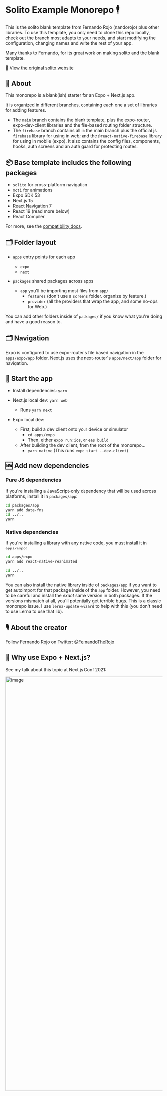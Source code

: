# Solito Example Monorepo 🕴

This is the solito blank template from Fernando Rojo (nandorojo) plus other libraries. To use this template, you only need to clone this repo locally, check out the branch most adapts to your needs, and start modifying the configuration, changing names and write the rest of your app.

Many thanks to Fernando, for its great work on making solito and the blank template.

👾 [View the original solito website](https://example.solito.dev)

## 🔦 About

This monorepo is a blank(ish) starter for an Expo + Next.js app.

It is organized in different branches, containing each one a set of libraries for adding features.

-   The `main` branch contains the blank template, plus the expo-router, expo-dev-client libraries and the file-based routing folder structure.
-   The `firebase` branch contains all in the main branch plus the official js `firebase` library for using in web; and the `@react-native-firebase` library for using in mobile (expo). It also contains the config files, components, hooks, auth screens and an auth guard for protecting routes.

## 📦 Base template includes the following packages

-   `solito` for cross-platform navigation
-   `moti` for animations
-   Expo SDK 53
-   Next.js 15
-   React Navigation 7
-   React 19 (read more below)
-   React Compiler

For more, see the [compatibility docs](https://solito.dev/compatibility).

## 🗂 Folder layout

-   `apps` entry points for each app

    -   `expo`
    -   `next`

-   `packages` shared packages across apps
    -   `app` you'll be importing most files from `app/`
        -   `features` (don't use a `screens` folder. organize by feature.)
        -   `provider` (all the providers that wrap the app, and some no-ops for Web.)

You can add other folders inside of `packages/` if you know what you're doing and have a good reason to.

## 🗂 Navigation

Expo is configured to use expo-router's file based navigation in the `apps/expo/app` folder.
Next.js uses the next-router's `apps/next/app` folder for navigation.

## 🏁 Start the app

-   Install dependencies: `yarn`

-   Next.js local dev: `yarn web`
    -   Runs `yarn next`
-   Expo local dev:
    -   First, build a dev client onto your device or simulator
        -   `cd apps/expo`
        -   Then, either `expo run:ios`, or `eas build`
    -   After building the dev client, from the root of the monorepo...
        -   `yarn native` (This runs `expo start --dev-client`)

## 🆕 Add new dependencies

### Pure JS dependencies

If you're installing a JavaScript-only dependency that will be used across platforms, install it in `packages/app`:

```sh
cd packages/app
yarn add date-fns
cd ../..
yarn
```

### Native dependencies

If you're installing a library with any native code, you must install it in `apps/expo`:

```sh
cd apps/expo
yarn add react-native-reanimated

cd ../..
yarn
```

You can also install the native library inside of `packages/app` if you want to get autoimport for that package inside of the `app` folder. However, you need to be careful and install the _exact_ same version in both packages. If the versions mismatch at all, you'll potentially get terrible bugs. This is a classic monorepo issue. I use `lerna-update-wizard` to help with this (you don't need to use Lerna to use that lib).

## 🎙 About the creator

Follow Fernando Rojo on Twitter: [@FernandoTheRojo](https://twitter.com/fernandotherojo)

## 🧐 Why use Expo + Next.js?

See my talk about this topic at Next.js Conf 2021:

<a href="https://www.youtube.com/watch?v=0lnbdRweJtA"><img width="1332" alt="image" src="https://user-images.githubusercontent.com/13172299/157299915-b633e083-f271-48c6-a262-7b7eef765be5.png">
</a>
